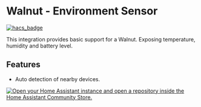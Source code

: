 # Walnut - Environment Sensor

[![hacs_badge](https://img.shields.io/badge/HACS-Default-orange.svg)](https://github.com/hacs/integration)

This integration provides basic support for a Walnut. Exposing temperature, humidity and battery level.

## Features
- Auto detection of nearby devices.

[![Open your Home Assistant instance and open a repository inside the Home Assistant Community Store.](https://my.home-assistant.io/badges/hacs_repository.svg)](https://my.home-assistant.io/redirect/hacs_repository/?owner=mrmurb&repository=walnut&category=integration)
